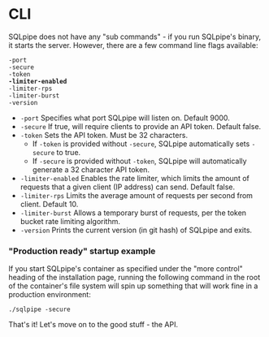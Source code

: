 # CLI

SQLpipe does not have any "sub commands" - if you run SQLpipe's binary, it starts the server. However, there are a few command line flags available:

<pre><code>-port
-secure
-token
<strong>-limiter-enabled
</strong>-limiter-rps
-limiter-burst
-version</code></pre>

* `-port` Specifies what port SQLpipe will listen on. Default 9000.
* `-secure` If true, will require clients to provide an API token. Default false.
* `-token` Sets the API token. Must be 32 characters.
  * If `-token` is provided without `-secure`, SQLpipe automatically sets `-secure` to true.
  * If `-secure` is provided without `-token`, SQLpipe will automatically generate a 32 character API token.
* `-limiter-enabled` Enables the rate limiter, which limits the amount of requests that a given client (IP address) can send. Default false.
* `-limiter-rps` Limits the average amount of requests per second from client. Default 10.
* `-limiter-burst` Allows a temporary burst of requests, per the token bucket rate limiting algorithm.
* `-version` Prints the current version (in git hash) of SQLpipe and exits.

### "Production ready" startup example

If you start SQLpipe's container as specified under the "more control" heading of the installation page, running the following command in the root of the container's file system will spin up something that will work fine in a production environment:

```
./sqlpipe -secure
```

That's it! Let's move on to the good stuff - the API.
